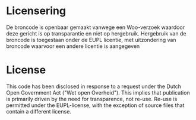 # Licensering

De broncode is openbaar gemaakt vanwege een Woo-verzoek waardoor deze gericht is op transparantie en niet op hergebruik. Hergebruik van de broncode is toegestaan onder de EUPL licentie, met uitzondering van broncode waarvoor een andere licentie is aangegeven

# License

This code has been disclosed in response to a request under the Dutch Open Government Act ("Wet open Overheid"). This implies that publication  is primarily driven by the need for transparence, not re-use. Re-use is permitted under the EUPL-license, with the exception  of source files that contain a different license.


